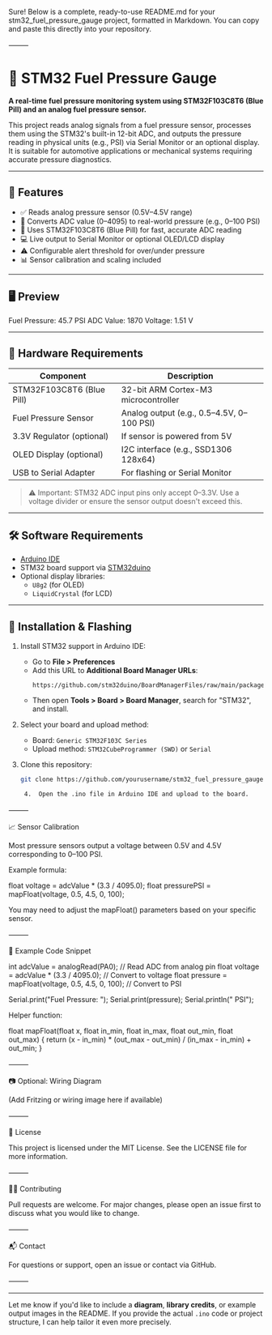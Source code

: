 Sure! Below is a complete, ready-to-use README.md for your stm32_fuel_pressure_gauge project, formatted in Markdown. You can copy and paste this directly into your repository.

⸻


# 🚗 STM32 Fuel Pressure Gauge

**A real-time fuel pressure monitoring system using STM32F103C8T6 (Blue Pill) and an analog fuel pressure sensor.**

This project reads analog signals from a fuel pressure sensor, processes them using the STM32's built-in 12-bit ADC, and outputs the pressure reading in physical units (e.g., PSI) via Serial Monitor or an optional display. It is suitable for automotive applications or mechanical systems requiring accurate pressure diagnostics.

---

## 🧰 Features

- ✅ Reads analog pressure sensor (0.5V–4.5V range)
- 📏 Converts ADC value (0–4095) to real-world pressure (e.g., 0–100 PSI)
- 🔧 Uses STM32F103C8T6 (Blue Pill) for fast, accurate ADC reading
- 💻 Live output to Serial Monitor or optional OLED/LCD display
- ⚠️ Configurable alert threshold for over/under pressure
- 📊 Sensor calibration and scaling included

---

## 🖥️ Preview

Fuel Pressure: 45.7 PSI
ADC Value: 1870
Voltage: 1.51 V

---

## 🔩 Hardware Requirements

| Component                  | Description                              |
|---------------------------|------------------------------------------|
| STM32F103C8T6 (Blue Pill) | 32-bit ARM Cortex-M3 microcontroller     |
| Fuel Pressure Sensor       | Analog output (e.g., 0.5–4.5V, 0–100 PSI)|
| 3.3V Regulator (optional) | If sensor is powered from 5V             |
| OLED Display (optional)   | I2C interface (e.g., SSD1306 128x64)     |
| USB to Serial Adapter      | For flashing or Serial Monitor           |

> ⚠️ Important: STM32 ADC input pins only accept 0–3.3V. Use a voltage divider or ensure the sensor output doesn't exceed this.

---

## 🛠️ Software Requirements

- [Arduino IDE](https://www.arduino.cc/en/software)
- STM32 board support via [STM32duino](https://github.com/stm32duino/BoardManagerFiles)
- Optional display libraries:
  - `U8g2` (for OLED)
  - `LiquidCrystal` (for LCD)

---

## 🚀 Installation & Flashing

1. Install STM32 support in Arduino IDE:
   - Go to **File > Preferences**
   - Add this URL to **Additional Board Manager URLs**:
     ```
     https://github.com/stm32duino/BoardManagerFiles/raw/main/package_stmicroelectronics_index.json
     ```
   - Then open **Tools > Board > Board Manager**, search for "STM32", and install.

2. Select your board and upload method:
   - Board: `Generic STM32F103C Series`
   - Upload method: `STM32CubeProgrammer (SWD)` or `Serial`

3. Clone this repository:
   ```bash
   git clone https://github.com/yourusername/stm32_fuel_pressure_gauge.git

	4.	Open the .ino file in Arduino IDE and upload to the board.

⸻

📈 Sensor Calibration

Most pressure sensors output a voltage between 0.5V and 4.5V corresponding to 0–100 PSI.

Example formula:

float voltage = adcValue * (3.3 / 4095.0);
float pressurePSI = mapFloat(voltage, 0.5, 4.5, 0, 100);

You may need to adjust the mapFloat() parameters based on your specific sensor.

⸻

🧪 Example Code Snippet

int adcValue = analogRead(PA0); // Read ADC from analog pin
float voltage = adcValue * (3.3 / 4095.0); // Convert to voltage
float pressure = mapFloat(voltage, 0.5, 4.5, 0, 100); // Convert to PSI

Serial.print("Fuel Pressure: ");
Serial.print(pressure);
Serial.println(" PSI");

Helper function:

float mapFloat(float x, float in_min, float in_max, float out_min, float out_max) {
  return (x - in_min) * (out_max - out_min) / (in_max - in_min) + out_min;
}


⸻

📷 Optional: Wiring Diagram

(Add Fritzing or wiring image here if available)

⸻

📄 License

This project is licensed under the MIT License. See the LICENSE file for more information.

⸻

🙋‍♂️ Contributing

Pull requests are welcome. For major changes, please open an issue first to discuss what you would like to change.

⸻

📬 Contact

For questions or support, open an issue or contact via GitHub.

⸻


---

Let me know if you'd like to include a **diagram**, **library credits**, or example output images in the README. If you provide the actual `.ino` code or project structure, I can help tailor it even more precisely.
